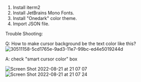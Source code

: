 1. Install iterm2
2. Install JetBrains Mono Fonts.
3. Install "Onedark" color theme.
4. Import JSON file.

Trouble Shooting:

Q: How to make cursor background be the text color like this?
![30511158-5cd1765e-9ad3-11e7-99bc-ed4e5019244d](https://user-images.githubusercontent.com/30561368/185837481-cceeb191-2689-4208-a342-6a31cd3071c5.gif)

A: 
check "smart cursor color" box

![Screen Shot 2022-08-21 at 21 07 07](https://user-images.githubusercontent.com/30561368/185837669-58c18345-6765-45e3-8328-3034f954b94f.png)
![Screen Shot 2022-08-21 at 21 07 24](https://user-images.githubusercontent.com/30561368/185837673-ef968574-3a43-4f1f-9ea4-7d150c45a99b.png)
